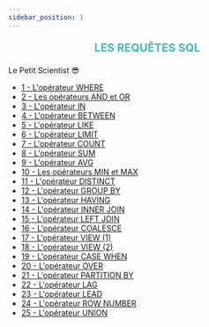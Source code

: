 ```yaml
---
sidebar_position: 1
---
```


<!-- Titre principal -->
<p class="title-css"> Les requêtes SQL</p>

Le Petit Scientist 😎

- [1 - L'opérateur WHERE](/Where/)
- [2 - Les opérateurs AND et OR](/And_Or/)
- [3 - L'opérateur IN](/In/)
- [4 - L'opérateur BETWEEN](/between/)
- [5 - L'opérateur LIKE](/like/)
- [6 - L'opérateur LIMIT](/limit/)
- [7 - L'opérateur COUNT](/count/)
- [8 - L'opérateur SUM](/sum/)
- [9 - L'opérateur AVG](/avg/)
- [10 - Les opérateurs MIN et MAX](/min_max/)
- [11 - L'opérateur DISTINCT](/distinct/)
- [12 - L'opérateur GROUP BY](/groupby/)
- [13 - L'opérateur HAVING](/having/)
- [14 - L'opérateur INNER JOIN](/inner_join/)
- [15 - L'opérateur LEFT JOIN](/left_join/)
- [16 - L'opérateur COALESCE](/coalesce/)
- [17 - L'opérateur VIEW (1)](/view1/)
- [18 - L'opérateur VIEW (2)](/view2/)
- [19 - L'opérateur CASE WHEN](/case_when/)
- [20 - L'opérateur OVER](/over/)
- [21 - L'opérateur PARTITION BY](/partition_by/)
- [22 - L'opérateur LAG](/lag/)
- [23 - L'opérateur LEAD](/lead/)
- [24 - L'opérateur ROW NUMBER](/row_number/)
- [25 - L'opérateur UNION](/union/)

<!-- ********************** STYLE OPERE SOUS FORMAT CSS ******************** -->
<style>
    .title-css { /*pour le titre de la page @*/
        text-align:center;
        font-weight: bolder;
        font-size: 20px;
        text-transform: uppercase;
        color: #40bcb8;
        }
</style>
